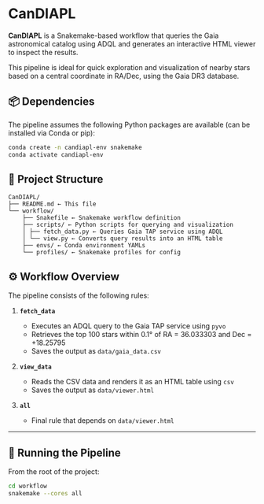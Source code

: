 # CanDIAPL

**CanDIAPL** is a Snakemake-based workflow that queries the Gaia astronomical catalog using ADQL and generates an interactive HTML viewer to inspect the results.

This pipeline is ideal for quick exploration and visualization of nearby stars based on a central coordinate in RA/Dec, using the Gaia DR3 database.


## 📦 Dependencies

The pipeline assumes the following Python packages are available (can be installed via Conda or pip):

```bash
conda create -n candiapl-env snakemake
conda activate candiapl-env
```

## 📁 Project Structure

```
CanDIAPL/
├── README.md ← This file
└── workflow/
    ├── Snakefile ← Snakemake workflow definition
    ├── scripts/ ← Python scripts for querying and visualization
    │ ├── fetch_data.py ← Queries Gaia TAP service using ADQL
    │ └── view.py ← Converts query results into an HTML table
    ├── envs/ ← Conda environment YAMLs
    └── profiles/ ← Snakemake profiles for config
```


## ⚙️ Workflow Overview

The pipeline consists of the following rules:

1. **`fetch_data`**  
   - Executes an ADQL query to the Gaia TAP service using `pyvo`
   - Retrieves the top 100 stars within 0.1° of RA = 36.033303 and Dec = +18.25795
   - Saves the output as `data/gaia_data.csv`

2. **`view_data`**  
   - Reads the CSV data and renders it as an HTML table using `csv`
   - Saves the output as `data/viewer.html`

3. **`all`**  
   - Final rule that depends on `data/viewer.html`

---

## 🚀 Running the Pipeline

From the root of the project:

```bash
cd workflow
snakemake --cores all
```

